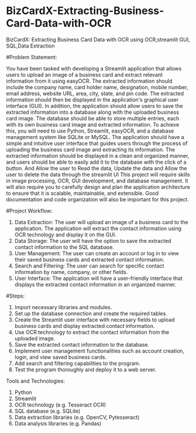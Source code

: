# BizCardX-Extracting-Business-Card-Data-with-OCR
BizCardX: Extracting Business Card Data with OCR using OCR,streamlit GUI, SQL,Data Extraction

#Problem Statement:

You have been tasked with developing a Streamlit application that allows users to
upload an image of a business card and extract relevant information from it using
easyOCR. The extracted information should include the company name, card holder
name, designation, mobile number, email address, website URL, area, city, state,
and pin code. The extracted information should then be displayed in the application's
graphical user interface (GUI).
In addition, the application should allow users to save the extracted information into
a database along with the uploaded business card image. The database should be
able to store multiple entries, each with its own business card image and extracted
information.
To achieve this, you will need to use Python, Streamlit, easyOCR, and a database
management system like SQLite or MySQL. The application should have a simple
and intuitive user interface that guides users through the process of uploading the
business card image and extracting its information. The extracted information should
be displayed in a clean and organized manner, and users should be able to easily
add it to the database with the click of a button. And Allow the user to Read the data,
Update the data and Allow the user to delete the data through the streamlit UI
This project will require skills in image processing, OCR, GUI development, and
database management. It will also require you to carefully design and plan the
application architecture to ensure that it is scalable, maintainable, and extensible.
Good documentation and code organization will also be important for this project.

#Project Workflow:

1. Data Extraction: The user will upload an image of a business card to the application. The application will extract the contact information using OCR technology and display it on the GUI.
2. Data Storage: The user will have the option to save the extracted contact information to the SQL database.
3. User Management: The user can create an account or log in to view their saved business cards and extracted contact information.
4. Search and Filtering: The user can search for specific contact information by name, company, or other fields.
5. User Interface: The application will have a user-friendly interface that displays the extracted contact information in an organized manner.

#Steps:

1. Import necessary libraries and modules.
2. Set up the database connection and create the required tables.
3. Create the Streamlit user interface with necessary fields to upload business cards and display extracted contact information.
4. Use OCR technology to extract the contact information from the uploaded image.
5. Save the extracted contact information to the database.
6. Implement user management functionalities such as account creation, login, and view saved business cards.
7. Add search and filtering capabilities to the program.
8. Test the program thoroughly and deploy it to a web server.

Tools and Technologies:

1. Python
2. Streamlit
3. OCR technology (e.g. Tesseract OCR)
4. SQL database (e.g. SQLite)
5. Data extraction libraries (e.g. OpenCV, Pytesseract)
6. Data analysis libraries (e.g. Pandas)

